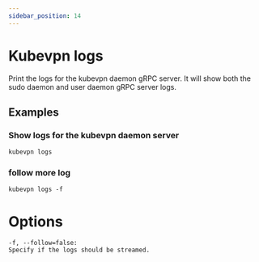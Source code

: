 ```yaml
---
sidebar_position: 14
---
```


# Kubevpn logs

Print the logs for the kubevpn daemon gRPC server. It will show both the sudo daemon and user daemon gRPC server logs.

## Examples

### Show logs for the kubevpn daemon server

```bash
kubevpn logs
```

### follow more log

```shell
kubevpn logs -f
```

# Options

```text
-f, --follow=false:
Specify if the logs should be streamed.
```